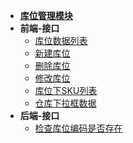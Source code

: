 - [**库位管理模块**](modules/aukey-warehouse-locator/main)
- **前端-接口**
    - [库位数据列表](modules/aukey-warehouse-locator/warehouse_locator_list)
    - [新建库位](modules/aukey-warehouse-locator/create_warehouse_locator)
    - [删除库位](modules/aukey-warehouse-locator/remove_warehouse_locator)
    - [修改库位](modules/aukey-warehouse-locator/update_warehouse_locator)
    - [库位下SKU列表](modules/aukey-warehouse-locator/warehouse_locator_sku_list)
    - [仓库下拉框数据](modules/aukey-warehouse-locator/warehouse_list)
- **后端-接口**
    - [检查库位编码是否存在](modules/aukey-warehouse-locator/warehouse_locator_code_exists)